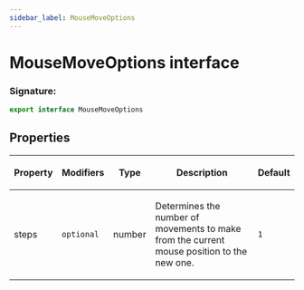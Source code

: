 ```yaml
---
sidebar_label: MouseMoveOptions
---
```


# MouseMoveOptions interface

### Signature:

```typescript
export interface MouseMoveOptions
```

## Properties

<table><thead><tr><th>

Property

</th><th>

Modifiers

</th><th>

Type

</th><th>

Description

</th><th>

Default

</th></tr></thead>
<tbody><tr><td>

<span id="steps">steps</span>

</td><td>

`optional`

</td><td>

number

</td><td>

Determines the number of movements to make from the current mouse position to the new one.

</td><td>

`1`

</td></tr>
</tbody></table>
